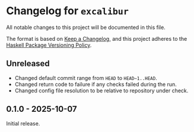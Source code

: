 # Changelog for `excalibur`

All notable changes to this project will be documented in this file.

The format is based on [Keep a Changelog](https://keepachangelog.com/en/1.0.0/),
and this project adheres to the
[Haskell Package Versioning Policy](https://pvp.haskell.org/).

## Unreleased

- Changed default commit range from `HEAD` to `HEAD~1..HEAD`.
- Changed return code to failure if any checks failed during the run.
- Changed config file resolution to be relative to repository under check.

## 0.1.0 - 2025-10-07

Initial release.
